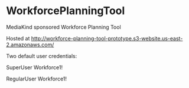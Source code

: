 # WorkforcePlanningTool

MediaKind sponsored Workforce Planning Tool

Hosted at http://workforce-planning-tool-prototype.s3-website.us-east-2.amazonaws.com/

Two default user credentials:

SuperUser
Workforce1!

RegularUser
Workforce1!
